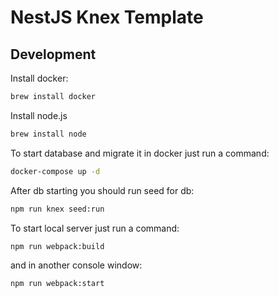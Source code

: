 # NestJS Knex Template

## Development

Install docker:

```bash
brew install docker
```

Install node.js

```bash
brew install node
```

To start database and migrate it in docker just run a command:

```bash
docker-compose up -d
```

After db starting you should run seed for db:

```bash
npm run knex seed:run
```

To start local server just run a command:

```bash
npm run webpack:build
```

and in another console window:

```bash
npm run webpack:start
```
